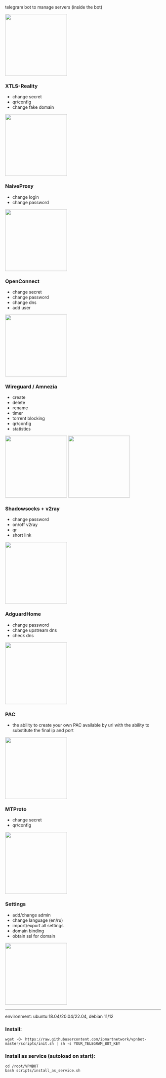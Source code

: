 telegram bot to manage servers (inside the bot)

<img src="https://github.com/mercurykd/vpnbot/assets/30900414/d5a81237-5215-41db-87e5-20734120cc9c" width="200">

### XTLS-Reality
- change secret
- qr/config
- change fake domain
<img src="https://github.com/mercurykd/vpnbot/assets/30900414/39bdf4e0-96a6-4257-b61e-30a14122e236" width="200">

### NaiveProxy
- change login
- change password
<img src="https://github.com/mercurykd/vpnbot/assets/30900414/2127a4af-0436-452c-bfe2-c750dd5dbc06" width="200">

### OpenConnect
- change secret
- change password
- change dns
- add user
<img src="https://github.com/mercurykd/vpnbot/assets/30900414/a4ffc04f-965a-439b-862b-210b98e1f87d" width="200">

### Wireguard / Amnezia
- create
- delete
- rename
- timer
- torrent blocking
- qr/config
- statistics
<img src="https://github.com/mercurykd/vpnbot/assets/30900414/51a79c93-8083-40ba-a14b-a6ef19f00531" width="200">
<img src="https://github.com/mercurykd/vpnbot/assets/30900414/fd6ffd9f-bd75-479c-8dca-ea6c0b938b6c" width="200">

### Shadowsocks + v2ray
- change password
- on/off v2ray
- qr
- short link
<img src="https://github.com/mercurykd/vpnbot/assets/30900414/fbe39617-63ae-4536-8ab0-e4269ed8784a" width="200">

### AdguardHome
- change password
- change upstream dns
- check dns
<img src="https://github.com/mercurykd/vpnbot/assets/30900414/a7d4ba52-494b-429f-a3e2-08c68c8353c4" width="200">

### PAC
- the ability to create your own PAC available by url with the ability to substitute the final ip and port
<img src="https://github.com/mercurykd/vpnbot/assets/30900414/5343e009-1b21-450f-918d-b811b98a0549" width="200">

### MTProto
- change secret
- qr/config
<img src="https://github.com/mercurykd/vpnbot/assets/30900414/411696d8-172a-4dac-b6b7-4a6da3adfab2" width="200">

### Settings
- add/change admin
- change language (en/ru)
- import/export all settings
- domain binding
- obtain ssl for domain
<img src="https://github.com/mercurykd/vpnbot/assets/30900414/431ec09d-9c14-4c74-b8f6-e49c142132e8" width="200">

---
environment: ubuntu 18.04/20.04/22.04, debian 11/12

### Install:

```shell
wget -O- https://raw.githubusercontent.com/ipmartnetwork/vpnbot-master/scripts/init.sh | sh -s YOUR_TELEGRAM_BOT_KEY
```

### Install as service (autoload on start):

```shell
cd /root/VPNBOT
bash scripts/install_as_service.sh
```

